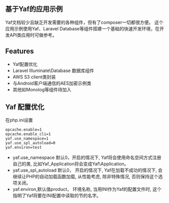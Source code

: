 ## 基于Yaf的应用示例

Yaf文档较少且缺乏开发需要的各种组件，但有了composer一切都很方便。
这个应用示例使用Yaf、Laravel Database等组件搭建一个基础的快速开发环境，在开发API类应用时可做参考。

## Features

* Yaf配置优化
* Laravel Illuminate\Database 数据库组件
* AWS S3 client类封装
* 与Android客户端通信的AES加密示例类
* 其他如Monolog等组件待加入

## Yaf 配置优化

在php.ini设置

	opcache.enable=1
	opcache.enable_cli=1
	yaf.use_namespace=1
	yaf.use_spl_autoload=0
	yaf.environ=test

* yaf.use_namespace 默认0，开启的情况下, Yaf将会使用命名空间方式注册自己的类, 比如Yaf_Application将会变成Yaf\Application。
* yaf.use_spl_autoload 默认0， 开启的情况下, Yaf在加载不成功的情况下, 会继续让PHP的自动加载函数加载, 从性能考虑, 除非特殊情况, 否则保持这个选项关闭。
* yaf.environ,默认值product， 环境名称, 当用INI作为Yaf的配置文件时, 这个指明了Yaf将要在INI配置中读取的节的名字。




